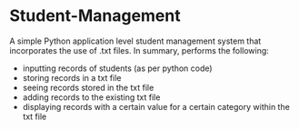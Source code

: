 # Student-Management

A simple Python application level student management system that incorporates the use of .txt files.
In summary, performs the following:
- inputting records of students (as per python code)
- storing records in a txt file
- seeing records stored in the txt file
- adding records to the existing txt file
- displaying records with a certain value for a certain category within the txt file
